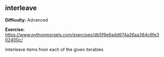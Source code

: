 ## interleave

**Difficulty:** Advanced

**Exercise:** https://www.pythonmorsels.com/exercises/db5f9e6add674a26aa384c6fe302400c/

Interleave items from each of the given iterables
    